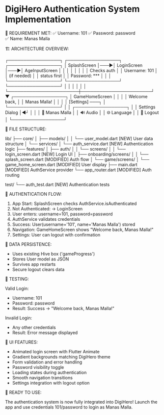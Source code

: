 DigiHero Authentication System Implementation
===========================================

🎯 REQUIREMENT MET:
✅ Username: 101
✅ Password: password  
✅ Name: Manas Malla

🏗️ ARCHITECTURE OVERVIEW:

┌─────────────────┐    ┌─────────────────┐    ┌─────────────────┐
│   SplashScreen  │───▶│   LoginScreen   │───▶│ AgeInputScreen  │
│                 │    │                 │    │                 │
│ Checks auth     │    │ Username: 101   │    │ (if needed)     │
│ status first    │    │ Password: ***   │    │                 │
└─────────────────┘    └─────────────────┘    └─────────────────┘
         │                       │                       │
         │                       │                       │
         └───────────────────────┼───────────────────────┘
                                 ▼
                    ┌─────────────────┐
                    │ GameHomeScreen  │
                    │                 │
                    │ Welcome back,   │
                    │ Manas Malla!    │
                    │                 │
                    │ [Settings] ───┐ │
                    └─────────────────┘ │
                                       │
                    ┌─────────────────┐ │
                    │ Settings Dialog │◀┘
                    │                 │
                    │ 👤 Manas Malla  │
                    │ 🔊 Audio        │
                    │ 🌐 Language     │
                    │ 🚪 Logout       │
                    └─────────────────┘

📁 FILE STRUCTURE:

lib/
├── core/
│   ├── models/
│   │   └── user_model.dart          [NEW] User data structure
│   └── services/
│       └── auth_service.dart        [NEW] Authentication logic
├── features/
│   ├── auth/
│   │   └── screens/
│   │       └── login_screen.dart    [NEW] Login UI
│   ├── onboarding/screens/
│   │   └── splash_screen.dart       [MODIFIED] Auth flow
│   └── game/screens/
│       └── game_home_screen.dart    [MODIFIED] User display
├── main.dart                        [MODIFIED] AuthService provider
└── app_router.dart                  [MODIFIED] Auth routing

test/
└── auth_test.dart                   [NEW] Authentication tests

🔐 AUTHENTICATION FLOW:

1. App Start: SplashScreen checks AuthService.isAuthenticated
2. Not Authenticated: → LoginScreen
3. User enters: username=101, password=password
4. AuthService validates credentials
5. Success: User(username='101', name='Manas Malla') stored
6. Navigation: GameHomeScreen shows "Welcome back, Manas Malla!"
7. Settings: User can logout with confirmation

💾 DATA PERSISTENCE:

- Uses existing Hive box ('gameProgress')
- Stores User model as JSON
- Survives app restarts
- Secure logout clears data

🧪 TESTING:

Valid Login:
- Username: 101
- Password: password
- Result: Success → "Welcome back, Manas Malla!"

Invalid Login:
- Any other credentials
- Result: Error message displayed

🎨 UI FEATURES:

- Animated login screen with Flutter Animate
- Gradient backgrounds matching DigiHero theme
- Form validation and error handling
- Password visibility toggle
- Loading states during authentication
- Smooth navigation transitions
- Settings integration with logout option

🚀 READY TO USE:

The authentication system is now fully integrated into DigiHero!
Launch the app and use credentials 101/password to login as Manas Malla.